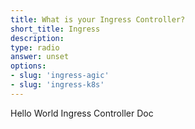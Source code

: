 ```yaml
---
title: What is your Ingress Controller?
short_title: Ingress
description: 
type: radio
answer: unset
options:
- slug: 'ingress-agic'
- slug: 'ingress-k8s'
---
```


Hello World Ingress Controller Doc
